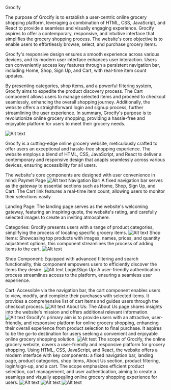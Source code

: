 Grocify

The purpose of Grocify is to establish a user-centric online grocery shopping platform, leveraging a combination of HTML, CSS, JavaScript, and React to provide a seamless and visually engaging experience. Grocify aspires to offer a contemporary, responsive, and intuitive interface that simplifies the grocery shopping process. The website's core objective is to enable users to effortlessly browse, select, and purchase grocery items. 

Grocify's responsive design ensures a smooth experience across various devices, and its modern user interface enhances user interaction. Users can conveniently access key features through a persistent navigation bar, including Home, Shop, Sign Up, and Cart, with real-time item count updates. 

By presenting categories, shop items, and a powerful filtering system, Grocify aims to expedite the product discovery process. The Cart component allows users to manage selected items and proceed to checkout seamlessly, enhancing the overall shopping journey. Additionally, the website offers a straightforward login and signup process, further streamlining the user experience. In summary, Grocify's purpose is to revolutionize online grocery shopping, providing a hassle-free and enjoyable platform for users to meet their grocery needs. 

![Alt text](image.png)

Grocify is a cutting-edge online grocery website, meticulously crafted to offer users an exceptional and hassle-free shopping experience. The website employs a blend of HTML, CSS, JavaScript, and React to deliver a contemporary and responsive design that adapts seamlessly across various devices, ensuring accessibility for all users. 

The website's core components are designed with user convenience in mind: 
Paymet Page
![Alt text](image-6.png)
Navigation Bar: A fixed navigation bar serves as the gateway to essential sections such as Home, Shop, Sign Up, and Cart. The Cart link features a real-time item count, allowing users to monitor their selections easily. 

Landing Page: The landing page serves as the website's welcoming gateway, featuring an inspiring quote, the website's rating, and carefully selected images to create an inviting atmosphere. 

Categories: Grocify presents users with a range of product categories, simplifying the process of locating specific grocery items. 
![Alt text](image-1.png)
Shop Items: Showcasing top products with images, names, prices, and quantity adjustment options, this component streamlines the process of adding items to the cart. 
![Alt text](image-4.png)

Shop Component: Equipped with advanced filtering and search functionality, this component empowers users to efficiently discover the items they desire. 
![Alt text](image-2.png)
Login/Sign Up: A user-friendly authentication process streamlines access to the platform, ensuring a seamless user experience. 

Cart: Accessible via the navigation bar, the cart component enables users to view, modify, and complete their purchases with selected items. It provides a comprehensive list of cart items and guides users through the checkout process. 
![Alt text](image-5.png)
About Us: The About Us page shares insights into the website's mission and offers additional relevant information.
![Alt text](image-3.png) 
Grocify's primary aim is to provide users with an attractive, user-friendly, and responsive platform for online grocery shopping, enhancing their overall experience from product selection to final purchase. It aspires to be the go-to destination for users seeking a convenient and enjoyable online grocery shopping solution. 
![Alt text](image-7.png)
The scope of Grocify, the online grocery website, covers a user-friendly and responsive platform for grocery shopping. Using HTML, CSS, JavaScript, and React, the website offers a modern interface with key components: a fixed navigation bar, landing page, product categories, shop items, About Us section, product filtering, login/sign-up, and a cart. The scope emphasizes efficient product selection, cart management, and user authentication, aiming to create a seamless and visually appealing online grocery shopping experience for users.
![Alt text](image-8.png)
![Alt text](image-9.png)
![Alt text](image-10.png)
